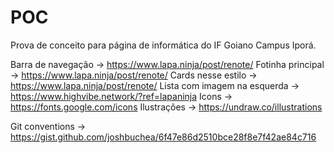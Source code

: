 # POC

Prova de conceito para página de informática do IF Goiano Campus Iporá.

Barra de navegação -> https://www.lapa.ninja/post/renote/
Fotinha principal -> https://www.lapa.ninja/post/renote/
Cards nesse estilo -> https://www.lapa.ninja/post/renote/
Lista com imagem na esquerda -> https://www.highvibe.network/?ref=lapaninja
Icons -> https://fonts.google.com/icons
Ilustrações -> https://undraw.co/illustrations

Git conventions -> https://gist.github.com/joshbuchea/6f47e86d2510bce28f8e7f42ae84c716
